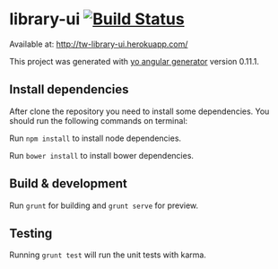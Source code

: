 # library-ui [![Build Status](https://snap-ci.com/tw-library/library-ui/branch/master/build_image)](https://snap-ci.com/tw-library/library-ui/branch/master)

Available at: http://tw-library-ui.herokuapp.com/

This project was generated with [yo angular generator](https://github.com/yeoman/generator-angular)
version 0.11.1.

## Install dependencies

After clone the repository you need to install some dependencies. You should run the following commands on terminal:

Run `npm install` to install node dependencies.

Run `bower install` to install bower dependencies.

## Build & development

Run `grunt` for building and `grunt serve` for preview.

## Testing

Running `grunt test` will run the unit tests with karma.


